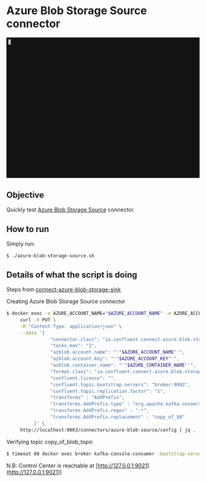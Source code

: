 # Azure Blob Storage Source connector

![asciinema](https://github.com/vdesabou/gifs/blob/master/connect/connect-azure-blob-storage-source/asciinema.gif?raw=true)

## Objective

Quickly test [Azure Blob Storage Source](https://docs.confluent.io/current/connect/kafka-connect-azure-blob-storage/source/index.html#az-blob-storage-source-connector-for-cp) connector.


## How to run

Simply run:

```
$ ./azure-blob-storage-source.sh
```

## Details of what the script is doing

Steps from [connect-azure-blob-storage-sink](connect/connect-azure-blob-storage-sink/README.md)


Creating Azure Blob Storage Source connector

```bash
$ docker exec -e AZURE_ACCOUNT_NAME="$AZURE_ACCOUNT_NAME" -e AZURE_ACCOUNT_KEY="$AZURE_ACCOUNT_KEY" -e AZURE_CONTAINER_NAME="$AZURE_CONTAINER_NAME" connect \
     curl -X PUT \
     -H "Content-Type: application/json" \
     --data '{
                "connector.class": "io.confluent.connect.azure.blob.storage.AzureBlobStorageSourceConnector",
                "tasks.max": "1",
                "azblob.account.name": "'"$AZURE_ACCOUNT_NAME"'",
                "azblob.account.key": "'"$AZURE_ACCOUNT_KEY"'",
                "azblob.container.name": "'"$AZURE_CONTAINER_NAME"'",
                "format.class": "io.confluent.connect.azure.blob.storage.format.avro.AvroFormat",
                "confluent.license": "",
                "confluent.topic.bootstrap.servers": "broker:9092",
                "confluent.topic.replication.factor": "1",
                "transforms" : "AddPrefix",
                "transforms.AddPrefix.type" : "org.apache.kafka.connect.transforms.RegexRouter",
                "transforms.AddPrefix.regex" : ".*",
                "transforms.AddPrefix.replacement" : "copy_of_$0"
          }' \
     http://localhost:8083/connectors/azure-blob-source/config | jq .
```

Verifying topic copy_of_blob_topic

```bash
$ timeout 60 docker exec broker kafka-console-consumer -bootstrap-server broker:9092 --topic copy_of_blob_topic --from-beginning --max-messages 3
```

N.B: Control Center is reachable at [http://127.0.0.1:9021](http://127.0.0.1:9021])
